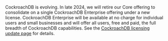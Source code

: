 CockroachDB is evolving. In late 2024, we will retire our Core offering to consolidate on a single CockroachDB Enterprise offering under a new license. CockroachDB Enterprise will be available at no charge for individual users and small businesses and will offer all users, free and paid, the full breadth of CockroachDB capabilities. See the [CockroachDB licensing update page](https://www.cockroachlabs.com/enterprise-license-update/) for details.
